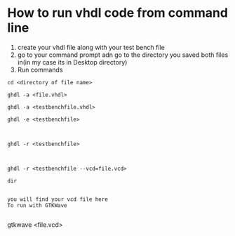 # How to run vhdl code from command line

1. create your vhdl file along with your test bench file
2. go to your command prompt adn go to the directory you saved both files in(in my case its in Desktop directory)
3. Run commands

```
cd <directory of file name>
```
```
ghdl -a <file.vhdl>
```
```
ghdl -a <testbenchfile.vhdl>

ghdl -e <testbenchfile>


 
ghdl -r <testbenchfile>

    
  
ghdl -r <testbenchfile --vcd=file.vcd>

dir 

  
you will find your vcd file here
To run with GTKWave
  
```
gtkwave <file.vcd>
```
